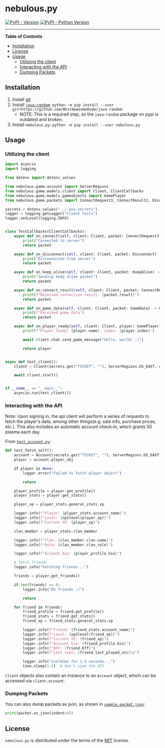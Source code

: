 # nebulous.py

[![PyPI - Version](https://img.shields.io/pypi/v/nebulous.py.svg)](https://pypi.org/project/nebulous.py)
[![PyPI - Python Version](https://img.shields.io/pypi/pyversions/nebulous.py.svg)](https://pypi.org/project/nebulous.py)

-----

**Table of Contents**

- [Installation](#installation)
- [License](#license)
- [Usage](#usage)
    - [Utilizing the client](#utilizing-the-client)
    - [Interacting with the API](#interacting-with-the-api)
    - [Dumping Packets](#dumping-packets)

## Installation
1. Install [git](https://git-scm.com/downloads)
2. Install [`java-random`](https://github.com/MostAwesomeDude/java-random): `python -m pip install --user git+https://github.com/MostAwesomeDude/java-random`
    - NOTE: This is a required step, as the `java-random` package on pypi is outdated and broken.
3. Install `nebulous.py`: `python -m pip install --user nebulous.py`

## Usage
### Utilizing the client
```python
import asyncio
import logging

from dotenv import dotenv_values

from nebulous.game.account import ServerRegions
from nebulous.game.models.client import Client, ClientCallbacks
from nebulous.game.models.gameobjects import GamePlayer
from nebulous.game.packets import ConnectRequest3, ConnectResult2, Disconnect, GameData, KeepAlive

secrets = dotenv_values("../.env.secrets")
logger = logging.getLogger("Client Tests")
logger.setLevel(logging.INFO)


class TestCallbacks(ClientCallbacks):
    async def on_connect(self, client: Client, packet: ConnectRequest3) -> ConnectRequest3:
        print("Connected to server")
        return packet

    async def on_disconnect(self, client: Client, packet: Disconnect) -> Disconnect:
        print("Disconnected from server")
        return packet

    async def on_keep_alive(self, client: Client, packet: KeepAlive) -> KeepAlive:
        print("Sending keep alive packet")
        return packet

    async def on_connect_result(self, client: Client, packet: ConnectResult2) -> ConnectResult2:
        print(f"Received connection result: {packet.result}")
        return packet

    async def on_game_data(self, client: Client, packet: GameData) -> GameData:
        print(f"Received game data")
        return packet

    async def on_player_ready(self, client: Client, player: GamePlayer) -> GamePlayer:
        print(f"Player ready: {player.name}, index: {player.index}")

        await client.chat.send_game_message("Hello, world! :)")

        return player


async def test_client():
    client = Client(secrets.get("TICKET", ""), ServerRegions.US_EAST, callbacks=TestCallbacks())  # type: ignore

    await client.start()


if __name__ == "__main__":
    asyncio.run(test_client())
```

### Interacting with the API
Note: Upon signing in, the api client will perform a series of requests to fetch the player's data, among other things(e.g. sale info, purchase prices, etc.). This also includes an automatic account check-in, which grants 50 plasma each day.

From [`test_account.py`](tests/test_account.py):
```python
def test_fetch_self():
    account = Account(secrets.get("TICKET", ""), ServerRegions.US_EAST)  # type: ignore
    player = account.player_obj

    if player is None:
        logger.error("Failed to fetch player object")

        return

    player_profile = player.get_profile()
    player_stats = player.get_stats()

    player_xp = player_stats.general_stats.xp

    logger.info(f"Player: {player_stats.account_name}")
    logger.info(f"Level: {xp2level(player_xp)}")
    logger.info(f"Current XP: {player_xp}")

    clan_member = player_stats.clan_member

    logger.info(f"Clan: {clan_member.clan.name}")
    logger.info(f"Role: {clan_member.clan_role}")

    logger.info(f"Account bio: {player_profile.bio}")

    # fetch friends
    logger.info("Fetching friends...")

    friends = player.get_friends()

    if len(friends) == 0:
        logger.info("No friends :(")

        return

    for friend in friends:
        friend_profile = friend.get_profile()
        friend_stats = friend.get_stats()
        friend_xp = friend_stats.general_stats.xp

        logger.info(f"Friend: {friend_stats.account_name}")
        logger.info(f"Level: {xp2level(friend_xp)}")
        logger.info(f"Current XP: {friend_xp}")
        logger.info(f"Account bio: {friend_profile.bio}")
        logger.info(f"BFF: {friend.bff}")
        logger.info(f"Last seen: {friend.last_played_utc}\n")

        logger.info("Cooldown for 1.5 seconds...")
        time.sleep(1.5)  # don't spam the API
```

`Client` objects also contain an instance to an `Account` object, which can be accessed via `client.account`.

### Dumping Packets
You can also dump packets as json, as shown in [`sample_packet.json`](sample_packet.json):
```python
print(packet.as_json(indent=4))
```

## License

`nebulous.py` is distributed under the terms of the [MIT](https://spdx.org/licenses/MIT.html) license.
